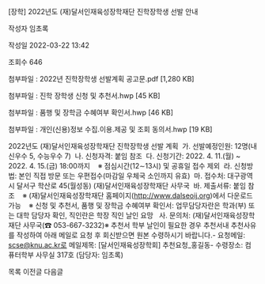 [장학] 2022년도 (재)달서인재육성장학재단 진학장학생 선발 안내



작성자
임초록


작성일
2022-03-22 13:42


조회수
646


첨부파일 : 2022년 진학장학생 선발계획 공고문.pdf [1,280 KB]  

첨부파일 : 진학 장학생 신청 및 추천서.hwp [45 KB]  

첨부파일 : 품행 및 장학금 수혜여부 확인서.hwp [46 KB]  

첨부파일 : 개인(신용)정보 수집.이용.제공 및 조회 동의서.hwp [19 KB]


﻿2022년도 (재)달서인재육성장학재단 진학장학생 선발 계획  가. 선발예정인원: 12명(내신우수 5, 수능우수 7)  나. 신청자격: 붙임 참조  다. 신청기간: 2022. 4. 11.(월) ~ 2022. 4. 15.(금) 18:00까지    ※ 점심시간(12∼13시) 및 공휴일 접수 제외  라. 신청방법: 본인 직접 방문 또는 우편접수(마감일 우체국 소인까지 유효)  마. 접수처: 대구광역시 달서구 학산로 45(월성동) (재)달서인재육성장학재단 사무국  바. 제출서류: 붙임 참조    ※ (재)달서인재육성장학재단 홈페이지(http://www.dalseoij.org)에서 다운로드 가능    ※ 신청 및 추천서, 품행 및 장학금 수혜여부 확인서: 업무담당자란은 학과(부) 또는 대학 담당자 확인, 직인란은 학장 직인 날인 요망   사. 문의처: (재)달서인재육성장학재단 사무국(☎ 053-667-3232)※ 추천서 학부 날인이 필요한 경우 추천서내 추천사유를 작성하여 아래 메일로 요청 후 회신받으면 원본 수령하시기 바랍니다.- 요청메일: scse@knu.ac.kr로 메일제목: [달서인재육성장학회] 추천요청\_홍길동- 수령장소: 컴퓨터학부 사무실 317호 (담당자: 임초록)





목록
이전글
다음글




